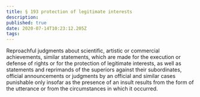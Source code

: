 ```yaml
---
title: § 193 protection of legitimate interests 
description: 
published: true
date: 2020-07-14T10:23:12.205Z
tags: 
---
```


Reproachful judgments about scientific, artistic or commercial achievements, similar statements, which are made for the execution or defense of rights or for the protection of legitimate interests, as well as statements and reprimands of the superiors against their subordinates, official announcements or judgments by an official and similar cases punishable only insofar as the presence of an insult results from the form of the utterance or from the circumstances in which it occurred.